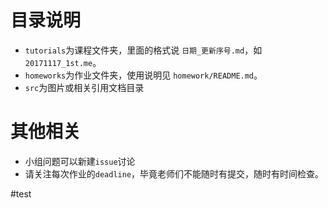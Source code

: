 # 目录说明
- `tutorials`为课程文件夹，里面的格式说 `日期_更新序号.md`，如`20171117_1st.me`。
- `homeworks`为作业文件夹，使用说明见 `homework/README.md`。
- `src`为图片或相关引用文档目录

# 其他相关
* 小组问题可以新建`issue`讨论
* 请关注每次作业的`deadline`，毕竟老师们不能随时有提交，随时有时间检查。

#test

